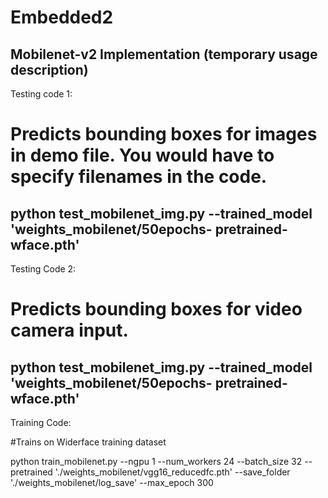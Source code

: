 # Embedded2

Mobilenet-v2 Implementation (temporary usage description)
---
Testing code 1:

# Predicts bounding boxes for images in demo file. You would have to specify filenames in the code.

python test_mobilenet_img.py --trained_model 'weights_mobilenet/50epochs-  pretrained-wface.pth' 
---
Testing Code 2:

# Predicts bounding boxes for video camera input. 

python test_mobilenet_img.py --trained_model 'weights_mobilenet/50epochs-  pretrained-wface.pth' 
---
Training Code:

#Trains on Widerface training dataset

python train_mobilenet.py --ngpu 1 --num_workers 24 --batch_size 32 --pretrained './weights_mobilenet/vgg16_reducedfc.pth' --save_folder './weights_mobilenet/log_save' --max_epoch 300
